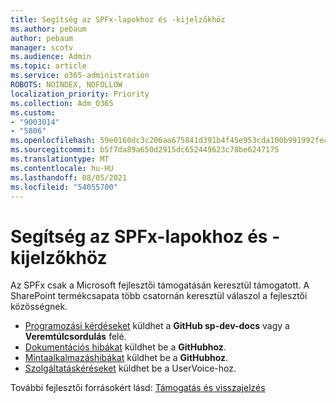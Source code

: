 ```yaml
---
title: Segítség az SPFx-lapokhoz és -kijelzőkhöz
ms.author: pebaum
author: pebaum
manager: scotv
ms.audience: Admin
ms.topic: article
ms.service: o365-administration
ROBOTS: NOINDEX, NOFOLLOW
localization_priority: Priority
ms.collection: Adm_O365
ms.custom:
- "9003014"
- "5806"
ms.openlocfilehash: 59e0160dc3c206aa675841d391b4f45e953cda100b991992fe4668d697c9e069
ms.sourcegitcommit: b5f7da89a650d2915dc652449623c78be6247175
ms.translationtype: MT
ms.contentlocale: hu-HU
ms.lasthandoff: 08/05/2021
ms.locfileid: "54055700"
---
```

# <a name="help-with-spfx-pages-and-web-parts"></a>Segítség az SPFx-lapokhoz és -kijelzőkhöz

Az SPFx csak a Microsoft fejlesztői támogatásán keresztül támogatott. A SharePoint termékcsapata több csatornán keresztül válaszol a fejlesztői közösségnek.

- [Programozási kérdéseket](https://docs.microsoft.com/sharepoint/dev/support-feedback#programming-questions) küldhet a **GitHub sp-dev-docs** vagy a **Veremtúlcsordulás** felé.
- [Dokumentációs hibákat](https://docs.microsoft.com/sharepoint/dev/support-feedback#documentation-bugs) küldhet be a **GitHubhoz**.
- [Mintaalkalmazáshibákat](https://docs.microsoft.com/sharepoint/dev/support-feedback#sample-application-bugs) küldhet be a **GitHubhoz**.
- [Szolgáltatáskéréseket](https://docs.microsoft.com/sharepoint/dev/support-feedback#feature-requests) küldhet be a UserVoice-hoz.

További fejlesztői forrásokért lásd:  [Támogatás és visszajelzés](https://docs.microsoft.com/sharepoint/dev/support-feedback)